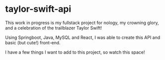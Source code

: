 # taylor-swift-api

This work in progress is my fullstack project for nology, my crowning glory, and a celebration of the trailblazer Taylor Swift!

Using Springboot, Java, MySQL and React, I was able to create this API and basic (but cute!) front-end.

I have a few things I want to add to this project, so watch this space!
